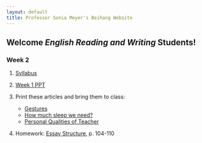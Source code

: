 ```yaml
---
layout: default
title: Professor Sonia Meyer's Beihang Website
---
```


## Welcome *English Reading and Writing* Students!



### Week 2

1. [Syllabus](https://www.dropbox.com/s/r87zq9dainn6lnn/W2-RW%20Syllabus.pdf)
3. [Week 1 PPT](https://www.dropbox.com/s/ym6w4b7pzqsunah/W2RW-Skimming.ppt)
4. Print these articles and bring them to class:
   - [Gestures](https://www.dropbox.com/s/o94tc2kyyzaq1ej/W1-Gestures.docx)
   - [How much sleep we need?](https://www.dropbox.com/s/eb2g299nhrzztte/W1-How%20much%20sleep%20we%20need.docx)
   - [Personal Qualities of Teacher](https://www.dropbox.com/s/xkf3185qmfhpe96/W1-Personal%20Quality%20of%20Teacher.docx)


4. Homework: [Essay Structure](https://www.dropbox.com/s/1o94304gopmg21g/W1-Essay%20Structure.pdf), p. 104-110
